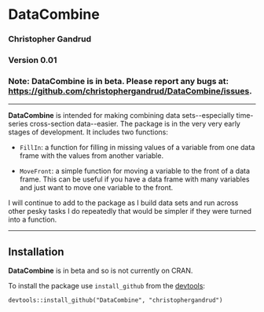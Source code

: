 DataCombine
======

### Christopher Gandrud

### Version 0.01

### Note: **DataCombine** is in beta. Please report any bugs at: <https://github.com/christophergandrud/DataCombine/issues>.

---

**DataCombine** is intended for making combining data sets--especially time-series cross-section data--easier. The package is in the very very early stages of development. It includes two functions:

- `FillIn`: a function for filling in missing values of a variable from one data frame with the values from another variable.

- `MoveFront`: a simple function for moving a variable to the front of a data frame. This can be useful if you have a data frame with many variables and just want to move one variable to the front.

I will continue to add to the package as I build data sets and run across other pesky tasks I do repeatedly that would be simpler if they were turned into a function.

---

## Installation

**DataCombine** is in beta and so is not currently on CRAN. 

To install the package use `install_github` from the [devtools](https://github.com/hadley/devtools):

```
devtools::install_github("DataCombine", "christophergandrud")
```